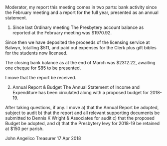 Moderator, my report this meeting comes in two parts: bank activity since the February meeting and a report for the full year, presented as an annual statement.

1. Since last Ordinary meeting
The Presbytery account balance as reported at the February meeting was $1970.92.

Since then we have deposited the proceeds of the licensing service at Balwyn, totalling $511, and paid out expenses for the Clerk plus gift bibles for the students now licensed.

The closing bank balance as at the end of March was $2312.22, awaiting one cheque for $85 to be presented.

I move that the report be received.

2. Annual Report & Budget
The Annual Statement of Income and Expenditure has been circulated along with a proposed budget for 2018-19.

After taking questions, if any.
I move 
a) that the Annual Report be adopted, subject to audit
b) that the report and all relevant supporting documents be submitted to Dennis K Wright & Associates for audit
c) that the proposed Budget be adopted, and 
d) that the Presbytery levy for 2018-19 be retained at $150 per parish.


John Angelico
Treasurer
17 Apr 2018

